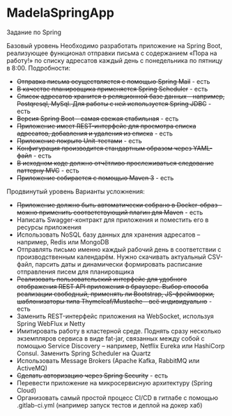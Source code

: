 # MadelaSpringApp
Задание по Spring

Базовый уровень
Необходимо разработать приложение на Spring Boot, реализующее функционал отправки письма с содержанием «Пора на работу!» по списку адресатов каждый день с понедельника по пятницу в 8:00. Подробности:
* <del>Отправка письма осуществляется с помощью Spring Mail</del> - есть
* <del>В качестве планировщика применяется Spring Scheduler</del> - есть
* <del>Список адресатов хранится в реляционной базе данных - например, Postqresql, MySql. Для работы с ней используется Spring JDBC</del> - есть
* <del>Версия Spring Boot – самая свежая стабильная</del> - есть
* <del>Приложение имеет REST-интерфейс для просмотра списка адресатов, добавления и удаления из списка</del> - есть
* <del>Приложение покрыто Unit-тестами</del> - есть
* <del>Конфигурация производится стандартным образом через YAML-файл</del> - есть
* <del>В исходном коде должно отчётливо прослеживаться следование паттерну MVC</del> - есть
* <del>Приложение собирается с помощью Maven 3</del> - есть

Продвинутый уровень
Варианты усложнения:
* <del>Приложение должно быть автоматически собрано в Docker-образ - можно применить соответствующий плагин для Maven</del> - есть
* Написать Swagger-контракт для приложения и поместить его в ресурсы приложения
* Использовать NoSQL базу данных для хранения адресатов – например, Redis или MongoDB
* Отправлять письмо именно каждый рабочий день в соответствии с производственным календарём. Нужно скачивать актуальный CSV-файл, парсить даты и динамически формировать расписание отправления писем для планировщика
* <del>Реализовать пользовательский интерфейс для удобного отображения REST API приложения в браузере. Выбор способа реализации свободный, применять ли Bootstrap, JS-фреймворки, шаблонизаторы типа Thymeleaf/Mustache – всё индивидуально</del> - есть
* Заменить REST-интерфейс приложения на WebSocket, используя Spring WebFlux и Netty
* Имитировать работу в кластерной среде. Поднять сразу несколько экземпляров сервиса в виде fat-jar, связанных между собой с помощью Service Discovery – например, Netflix Eureka или HashiCorp Consul. Заменить Spring Scheduler на Quartz
* Использовать Message Brokers (Apache Kafka, RabbitMQ или ActiveMQ)
* <del>Сделать авторизацию через Spring Security</del> - есть
* Перевести приложение на микросервисную архитектуру (Spring Cloud)
* Организовать самый простой процесс CI/CD в гитлабе с помощью .gitlab-ci.yml
(например запуск тестов и деплой на докер хаб)
